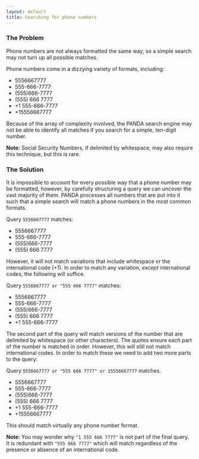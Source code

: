 ```yaml
---
layout: default 
title: Searching for phone numbers
---
```


### The Problem

Phone numbers are not always formatted the same way, so a simple search may not turn up all possible matches.

Phone numbers come in a dizzying variety of formats, including:

* 5556667777
* 555-666-7777
* (555)666-7777
* (555) 666 7777
* +1 555-666-7777
* +15556667777

Because of the array of complexity involved, the PANDA search engine may not be able to identify all matches if you search for a simple, ten-digit number.

<strong>Note:</strong> Social Security Numbers, if delimited by whitespace, may also require this technique, but this is rare.

### The Solution

It is impossible to account for every possible way that a phone number may be formatted, however, by carefully structuring a query we can uncover the vast majority of them. PANDA processes all numbers that are put into it such that a simple search will match a phone numbers in the most common formats.

Query `5556667777` matches:

* 5556667777
* 555-666-7777
* (555)666-7777
* (555) 666 7777

However, it will not match variations that include whitespace or the international code (+1). In order to match any variation, *except* international codes, the following will suffice.

Query `5556667777 or "555 666 7777"` matches:

* 5556667777
* 555-666-7777
* (555)666-7777
* (555) 666 7777
* +1 555-666-7777

The second part of the query will match versions of the number that are delimited by whitespace (or other characters). The quotes ensure each part of the number is matched in order. However, this will still not match international codes. In order to match these we need to add two more parts to the query:

Query `5556667777 or "555 666 7777" or 15556667777` matches.

* 5556667777
* 555-666-7777
* (555)666-7777
* (555) 666 7777
* +1 555-666-7777
* +15556667777

This should match virtually any phone number format.

<strong>Note:</strong> You may wonder why `"1 555 666 7777"` is not part of the final query. It is redundant with `"555 666 7777"` which will match regardless of the presence or absence of an international code.

